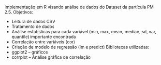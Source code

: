 Implementação em R visando análise de dados do Dataset da partícula PM 2.5.
Objetivos:
- Leitura de dados CSV
- Tratamento de dados
- Análise estatísticas para cada variável (min, max, mean, median, sd, var, quantile) importante encontrada
- Correlação entre variáveis (cor)
- Criação de modelo de regressão (lm e predict)
Bibliotecas utilizadas:
- ggplot2 – gráficos
- corrplot – Análise gráfica de correlação
